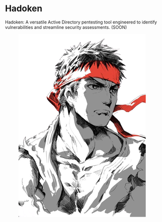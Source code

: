 # Hadoken
Hadoken: A versatile Active Directory pentesting tool engineered to identify vulnerabilities and streamline security assessments. (SOON)
<p align="center">
  <img src="https://raw.githubusercontent.com/Edd13Mora/Hadoken/main/hadoken.png">
</p>
